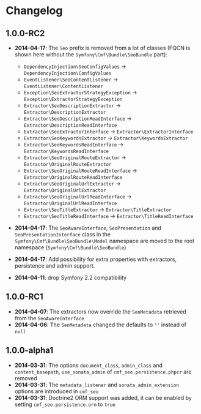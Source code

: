 Changelog
=========

1.0.0-RC2
---------

* **2014-04-17**: The `Seo` prefix is removed from a lot of classes (FQCN is
  shown here without the `Symfony\Cmf\Bundle\SeoBundle` part):

     * `DependencyInjection\SeoConfigValues` -> `DependencyInjection\ConfigValues`
     * `EventListener\SeoContentListener` -> `EventListener\ContentListener`
     * `Exception\SeoExtractorStrategyException` -> `Exception\ExtractorStrategyException`
     * `Extractor\SeoDescriptionExtractor` -> `Extractor\DescriptionExtractor`
     * `Extractor\SeoDescriptionReadInterface` -> `Extractor\DescriptionReadInterface`
     * `Extractor\SeoExtractorInterface` -> `Extractor\ExtractorInterface`
     * `Extractor\SeoKeywordsExtractor` -> `Extractor\KeywordsExtractor`
     * `Extractor\SeoKeywordsReadInterface` -> `Extractor\KeywordsReadInterface`
     * `Extractor\SeoOriginalRouteExtractor` -> `Extractor\OriginalRouteExtractor`
     * `Extractor\SeoOriginalRouteReadInterface` -> `Extractor\OriginalRouteReadInterface`
     * `Extractor\SeoOriginalUrlExtractor` -> `Extractor\OriginalUrlExtractor`
     * `Extractor\SeoOriginalUrlReadInterface` -> `Extractor\OriginalUrlReadInterface`
     * `Extractor\SeoTitleExtractor` -> `Extractor\TitleExtractor`
     * `Extractor\SeoTitleReadInterface` -> `Extractor\TitleReadInterface`

* **2014-04-17**: The `SeoAwareInterface`, `SeoPresentation` and
  `SeoPresentationInterface` class in the `Symfony\Cmf\Bundle\SeoBundle\Model`
  namespace are moved to the root namespace (`Symfony\Cmf\Bundle\SeoBundle`)

* **2014-04-17**: Add possibility for extra properties with extractors,
  persistence and admin support.

* **2014-04-11**: drop Symfony 2.2 compatibility

1.0.0-RC1
---------

* **2014-04-07**: The extractors now override the `SeoMetadata` retrieved from the `SeoAwareInterface`
* **2014-04-06**: The `SeoMetadata` changed the defaults to `''` instead of `null`

1.0.0-alpha1
------------

* **2014-03-31**: The options `document_class`, `admin_class` and `content_basepath`, `use_sonata_admin` of `cmf_seo.persistence.phpcr` are removed
* **2014-03-31**: The `metadata_listener` and `sonata_admin_extension` options are introduced in `cmf_seo`
* **2014-03-31**: Doctrine2 ORM support was added, it can be enabled by setting `cmf_seo.persistence.orm` to `true`
